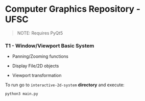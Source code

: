 # Computer Graphics Repository - UFSC
> NOTE: Requires PyQt5
### T1 - Window/Viewport Basic System

- Panning/Zooming functions

- Display File/2D objects

- Viewport transformation

To run go to `interactive-2d-system` **directory** and execute:
```
python3 main.py
```
